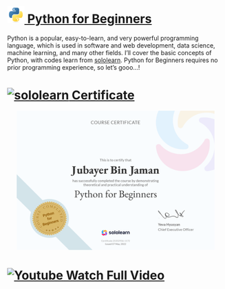 # <a href="https://www.sololearn.com/learning/1172" target="_blank" rel="noreferrer"> <img src="https://raw.githubusercontent.com/devicons/devicon/master/icons/python/python-original.svg" alt="python" width="40" height="40"/> Python for Beginners</a>

Python is a popular, easy-to-learn, and very powerful programming language, which is used in software and web development, data science, machine learning, and many other fields. I’ll cover the basic concepts of Python, with codes learn from <a href="https://www.sololearn.com/learning/1172">sololearn</a>. Python for Beginners requires no prior programming experience, so let’s gooo...!

# <a href="https://www.sololearn.com/certificates/course/en/25352936/1172/landscape/png" target="_blank" rel="noreferrer"> <img src="https://blob.sololearn.com/avatars/sololearn.png" alt="sololearn" width="51" height="51"/> Certificate</a>

<p align="center"> <a href="https://www.sololearn.com/certificates/course/en/25352936/1172/landscape/png" target="_blank" rel="noreferrer"> <img src="cert-25352936-1172.png" alt="" width="460" height="323"/></a></p>

# <a href="https://youtu.be/BASWY9biL0c" target="_blank" rel="noreferrer"> <img src="https://pnggrid.com/wp-content/uploads/2021/05/YouTube-logo-PNG-HD-1024x928.png" alt="Youtube" width="61" height="61"/> Watch Full Video</a>
